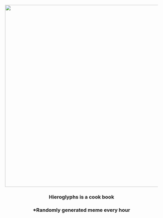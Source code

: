 <p align="center">
        <img src="https://i.redd.it/707lmni0ypn91.jpg" width="600" height="600">
        </p>
        <h3 align="center">Hieroglyphs is a cook book</h3>
        <h3 align="center">*Randomly generated meme every hour</h3>
    